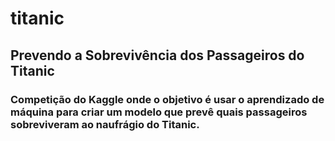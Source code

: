 # titanic
## Prevendo a Sobrevivência dos Passageiros do Titanic
### Competição do Kaggle onde o objetivo é usar o aprendizado de máquina para criar um modelo que prevê quais passageiros sobreviveram ao naufrágio do Titanic.
